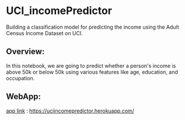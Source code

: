 # UCI_incomePredictor
 Building a classification model for predicting the income using the Adult Census Income Dataset on UCI.
 
 
 ## Overview:
 In this notebook, we are going to predict whether a person's income is above 50k or below 50k using various features like age, education, and occupation.
 
 ## WebApp:
 [app link](https://uciincomepredictor.herokuapp.com/) :  https://uciincomepredictor.herokuapp.com/
 
 

